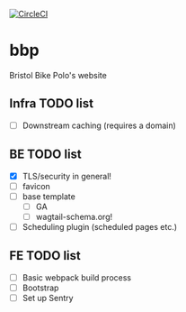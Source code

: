 [![CircleCI](https://circleci.com/gh/bcdickinson/bbp.svg?style=svg&circle-token=33a0f73e51a4a9cf976a97afe081a2b288cacceb)](https://circleci.com/gh/bcdickinson/bbp)

# bbp
Bristol Bike Polo's website

## Infra TODO list
- [ ] Downstream caching (requires a domain)
  
## BE TODO list
- [x] TLS/security in general!
- [ ] favicon
- [ ] base template
  - [ ] GA
  - [ ] wagtail-schema.org!
- [ ] Scheduling plugin (scheduled pages etc.)
  
## FE TODO list
- [ ] Basic webpack build process
- [ ] Bootstrap
- [ ] Set up Sentry
